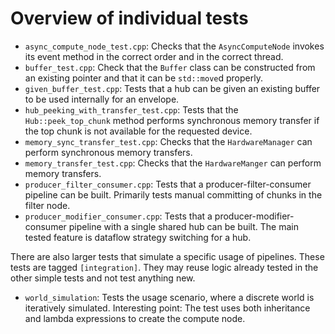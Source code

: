 # Overview of individual tests

- `async_compute_node_test.cpp`: Checks that the `AsyncComputeNode` invokes its event method in the correct order and in the correct thread.
- `buffer_test.cpp`: Check that the `Buffer` class can be constructed from an existing pointer and that it can be `std::move`d properly.
- `given_buffer_test.cpp`: Tests that a hub can be given an existing buffer to be used internally for an envelope.
- `hub_peeking_with_transfer_test.cpp`: Tests that the `Hub::peek_top_chunk` method performs synchronous memory transfer if the top chunk is not available for the requested device.
- `memory_sync_transfer_test.cpp`: Checks that the `HardwareManager` can perform synchronous memory transfers.
- `memory_transfer_test.cpp`: Checks that the `HardwareManger` can perform memory transfers.
- `producer_filter_consumer.cpp`: Tests that a producer-filter-consumer pipeline can be built. Primarily tests manual committing of chunks in the filter node.
- `producer_modifier_consumer.cpp`: Tests that a producer-modifier-consumer pipeline with a single shared hub can be built. The main tested feature is dataflow strategy switching for a hub.

There are also larger tests that simulate a specific usage of pipelines. These tests are tagged `[integration]`. They may reuse logic already tested in the other simple tests and not test anything new.

- `world_simulation`: Tests the usage scenario, where a discrete world is iteratively simulated. Interesting point: The test uses both inheritance and lambda expressions to create the compute node.
